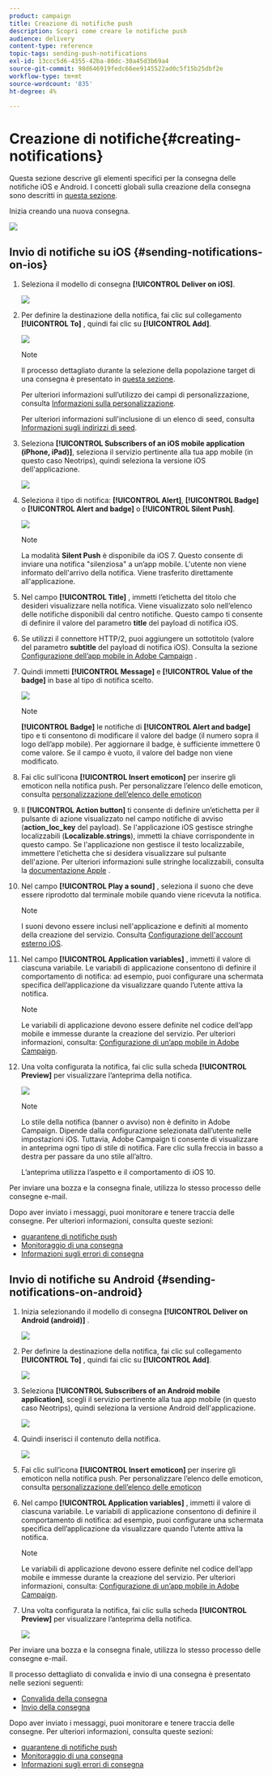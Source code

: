 ```yaml
---
product: campaign
title: Creazione di notifiche push
description: Scopri come creare le notifiche push
audience: delivery
content-type: reference
topic-tags: sending-push-notifications
exl-id: 13ccc5d6-4355-42ba-80dc-30a45d3b69a4
source-git-commit: 98d646919fedc66ee9145522ad0c5f15b25dbf2e
workflow-type: tm+mt
source-wordcount: '835'
ht-degree: 4%

---
```


# Creazione di notifiche{#creating-notifications}

Questa sezione descrive gli elementi specifici per la consegna delle notifiche iOS e Android. I concetti globali sulla creazione della consegna sono descritti in [questa sezione](../../delivery/using/steps-about-delivery-creation-steps.md).

Inizia creando una nuova consegna.

![](assets/nmac_delivery_1.png)

## Invio di notifiche su iOS {#sending-notifications-on-ios}

1. Seleziona il modello di consegna **[!UICONTROL Deliver on iOS]**.

   ![](assets/nmac_delivery_ios_1.png)

1. Per definire la destinazione della notifica, fai clic sul collegamento **[!UICONTROL To]** , quindi fai clic su **[!UICONTROL Add]**.

   ![](assets/nmac_delivery_ios_2.png)

   >[!NOTE]
   >
   >Il processo dettagliato durante la selezione della popolazione target di una consegna è presentato in [questa sezione](../../delivery/using/steps-defining-the-target-population.md).
   >
   >Per ulteriori informazioni sull’utilizzo dei campi di personalizzazione, consulta [Informazioni sulla personalizzazione](../../delivery/using/about-personalization.md).
   >
   >Per ulteriori informazioni sull&#39;inclusione di un elenco di seed, consulta [Informazioni sugli indirizzi di seed](../../delivery/using/about-seed-addresses.md).

1. Seleziona **[!UICONTROL Subscribers of an iOS mobile application (iPhone, iPad)]**, seleziona il servizio pertinente alla tua app mobile (in questo caso Neotrips), quindi seleziona la versione iOS dell&#39;applicazione.

   ![](assets/nmac_delivery_ios_3.png)

1. Seleziona il tipo di notifica: **[!UICONTROL Alert]**, **[!UICONTROL Badge]** o **[!UICONTROL Alert and badge]** o **[!UICONTROL Silent Push]**.

   ![](assets/nmac_delivery_ios_4.png)

   >[!NOTE]
   >
   >La modalità **Silent Push** è disponibile da iOS 7. Questo consente di inviare una notifica &quot;silenziosa&quot; a un’app mobile. L&#39;utente non viene informato dell&#39;arrivo della notifica. Viene trasferito direttamente all&#39;applicazione.

1. Nel campo **[!UICONTROL Title]** , immetti l’etichetta del titolo che desideri visualizzare nella notifica. Viene visualizzato solo nell’elenco delle notifiche disponibili dal centro notifiche. Questo campo ti consente di definire il valore del parametro **title** del payload di notifica iOS.

1. Se utilizzi il connettore HTTP/2, puoi aggiungere un sottotitolo (valore del parametro **subtitle** del payload di notifica iOS). Consulta la sezione [Configurazione dell’app mobile in Adobe Campaign](../../delivery/using/configuring-the-mobile-application.md) .

1. Quindi immetti **[!UICONTROL Message]** e **[!UICONTROL Value of the badge]** in base al tipo di notifica scelto.

   ![](assets/nmac_delivery_ios_5.png)

   >[!NOTE]
   >
   >**[!UICONTROL Badge]** le notifiche di  **[!UICONTROL Alert and badge]** tipo e ti consentono di modificare il valore del badge (il numero sopra il logo dell’app mobile). Per aggiornare il badge, è sufficiente immettere 0 come valore. Se il campo è vuoto, il valore del badge non viene modificato.

1. Fai clic sull’icona **[!UICONTROL Insert emoticon]** per inserire gli emoticon nella notifica push. Per personalizzare l’elenco delle emoticon, consulta [personalizzazione dell’elenco delle emoticon](../../delivery/using/customizing-emoticon-list.md)

1. Il **[!UICONTROL Action button]** ti consente di definire un’etichetta per il pulsante di azione visualizzato nel campo notifiche di avviso (**action_loc_key** del payload). Se l&#39;applicazione iOS gestisce stringhe localizzabili (**Localizable.strings**), immetti la chiave corrispondente in questo campo. Se l&#39;applicazione non gestisce il testo localizzabile, immettere l&#39;etichetta che si desidera visualizzare sul pulsante dell&#39;azione. Per ulteriori informazioni sulle stringhe localizzabili, consulta la [documentazione Apple](https://developer.apple.com/library/archive/documentation/NetworkingInternet/Conceptual/RemoteNotificationsPG/CreatingtheNotificationPayload.html#//apple_ref/doc/uid/TP40008194-CH10-SW1) .
1. Nel campo **[!UICONTROL Play a sound]** , seleziona il suono che deve essere riprodotto dal terminale mobile quando viene ricevuta la notifica.

   >[!NOTE]
   >
   >I suoni devono essere inclusi nell&#39;applicazione e definiti al momento della creazione del servizio. Consulta [Configurazione dell&#39;account esterno iOS](../../delivery/using/configuring-the-mobile-application.md#configuring-external-account-ios).

1. Nel campo **[!UICONTROL Application variables]** , immetti il valore di ciascuna variabile. Le variabili di applicazione consentono di definire il comportamento di notifica: ad esempio, puoi configurare una schermata specifica dell’applicazione da visualizzare quando l’utente attiva la notifica.

   >[!NOTE]
   >
   >Le variabili di applicazione devono essere definite nel codice dell’app mobile e immesse durante la creazione del servizio. Per ulteriori informazioni, consulta: [Configurazione di un’app mobile in Adobe Campaign](../../delivery/using/configuring-the-mobile-application.md).

1. Una volta configurata la notifica, fai clic sulla scheda **[!UICONTROL Preview]** per visualizzare l’anteprima della notifica.

   ![](assets/nmac_intro_2.png)

   >[!NOTE]
   >
   >Lo stile della notifica (banner o avviso) non è definito in Adobe Campaign. Dipende dalla configurazione selezionata dall’utente nelle impostazioni iOS. Tuttavia, Adobe Campaign ti consente di visualizzare in anteprima ogni tipo di stile di notifica. Fare clic sulla freccia in basso a destra per passare da uno stile all’altro.
   >
   >L’anteprima utilizza l’aspetto e il comportamento di iOS 10.

Per inviare una bozza e la consegna finale, utilizza lo stesso processo delle consegne e-mail.

Dopo aver inviato i messaggi, puoi monitorare e tenere traccia delle consegne. Per ulteriori informazioni, consulta queste sezioni:

* [quarantene di notifiche push](../../delivery/using/understanding-quarantine-management.md#push-notification-quarantines)
* [Monitoraggio di una consegna](../../delivery/using/about-delivery-monitoring.md)
* [Informazioni sugli errori di consegna](../../delivery/using/understanding-delivery-failures.md)

## Invio di notifiche su Android {#sending-notifications-on-android}

1. Inizia selezionando il modello di consegna **[!UICONTROL Deliver on Android (android)]** .

   ![](assets/nmac_delivery_android_1.png)

1. Per definire la destinazione della notifica, fai clic sul collegamento **[!UICONTROL To]** , quindi fai clic su **[!UICONTROL Add]**.

   ![](assets/nmac_delivery_android_2.png)

1. Seleziona **[!UICONTROL Subscribers of an Android mobile application]**, scegli il servizio pertinente alla tua app mobile (in questo caso Neotrips), quindi seleziona la versione Android dell&#39;applicazione.

   ![](assets/nmac_delivery_android_3.png)

1. Quindi inserisci il contenuto della notifica.

   ![](assets/nmac_delivery_android_4.png)

1. Fai clic sull’icona **[!UICONTROL Insert emoticon]** per inserire gli emoticon nella notifica push. Per personalizzare l’elenco delle emoticon, consulta [personalizzazione dell’elenco delle emoticon](../../delivery/using/defining-interactive-content.md)

1. Nel campo **[!UICONTROL Application variables]** , immetti il valore di ciascuna variabile. Le variabili di applicazione consentono di definire il comportamento di notifica: ad esempio, puoi configurare una schermata specifica dell’applicazione da visualizzare quando l’utente attiva la notifica.

   >[!NOTE]
   >
   >Le variabili di applicazione devono essere definite nel codice dell’app mobile e immesse durante la creazione del servizio. Per ulteriori informazioni, consulta: [Configurazione di un’app mobile in Adobe Campaign](../../delivery/using/configuring-the-mobile-application.md).

1. Una volta configurata la notifica, fai clic sulla scheda **[!UICONTROL Preview]** per visualizzare l’anteprima della notifica.

   ![](assets/nmac_intro_1.png)

Per inviare una bozza e la consegna finale, utilizza lo stesso processo delle consegne e-mail.

Il processo dettagliato di convalida e invio di una consegna è presentato nelle sezioni seguenti:

* [Convalida della consegna](../../delivery/using/steps-validating-the-delivery.md)
* [Invio della consegna](../../delivery/using/steps-sending-the-delivery.md)

Dopo aver inviato i messaggi, puoi monitorare e tenere traccia delle consegne. Per ulteriori informazioni, consulta queste sezioni:

* [quarantene di notifiche push](../../delivery/using/understanding-quarantine-management.md#push-notification-quarantines)
* [Monitoraggio di una consegna](../../delivery/using/about-delivery-monitoring.md)
* [Informazioni sugli errori di consegna](../../delivery/using/understanding-delivery-failures.md)
